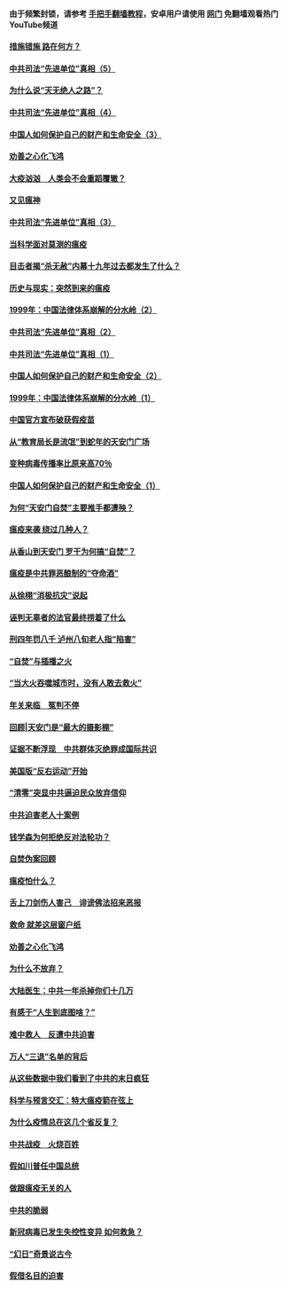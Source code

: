 #### 由于频繁封锁，请参考 [手把手翻墙教程](https://github.com/gfw-breaker/guides/wiki/)，安卓用户请使用 [网门](https://github.com/gfw-breaker/nogfw/blob/master/dl.md?t=02130400) 免翻墙观看热门YouTube频道 

#### [措施错施  路在何方？](../pages/19/420076.md?t=02130400) 

#### [中共司法“先进单位”真相（5）](../pages/19/419453.md?t=02130400) 

#### [为什么说“天无绝人之路”？](../pages/19/419618.md?t=02130400) 

#### [中共司法“先进单位”真相（4）](../pages/19/419452.md?t=02130400) 

#### [中国人如何保护自己的财产和生命安全（3）](../pages/19/419405.md?t=02130400) 

#### [劝善之心化飞鸿](../pages/19/418758.md?t=02130400) 

#### [大疫汹汹　人类会不会重蹈覆辙？](../pages/19/419691.md?t=02130400) 

#### [又见瘟神](../pages/19/419225.md?t=02130400) 

#### [中共司法“先进单位”真相（3）](../pages/19/419451.md?t=02130400) 

#### [当科学面对莫测的瘟疫](../pages/19/419625.md?t=02130400) 

#### [目击者揭“杀无赦”内幕十九年过去都发生了什么？](../pages/19/419617.md?t=02130400) 

#### [历史与现实：突然到来的瘟疫](../pages/19/419619.md?t=02130400) 

#### [1999年：中国法律体系崩解的分水岭（2）](../pages/19/419455.md?t=02130400) 

#### [中共司法“先进单位”真相（2）](../pages/19/419450.md?t=02130400) 

#### [中共司法“先进单位”真相（1）](../pages/19/419449.md?t=02130400) 

#### [中国人如何保护自己的财产和生命安全（2）](../pages/19/419404.md?t=02130400) 

#### [1999年：中国法律体系崩解的分水岭（1）](../pages/19/419454.md?t=02130400) 

#### [中国官方宣布破获假疫苗](../pages/19/419504.md?t=02130400) 

#### [从“教育局长是流氓”到蛇年的天安门广场](../pages/19/419470.md?t=02130400) 

#### [变种病毒传播率比原来高70％](../pages/19/419456.md?t=02130400) 

#### [中国人如何保护自己的财产和生命安全（1）](../pages/19/419403.md?t=02130400) 

#### [为何“天安门自焚”主要推手都遭殃？](../pages/19/419348.md?t=02130400) 

#### [瘟疫来袭 绕过几种人？](../pages/19/419349.md?t=02130400) 

#### [从香山到天安门 罗干为何搞“自焚”？](../pages/19/419270.md?t=02130400) 

#### [瘟疫是中共罪恶酿制的“夺命酒”](../pages/19/419223.md?t=02130400) 

#### [从徐栩“消极抗灾”说起](../pages/19/419224.md?t=02130400) 

#### [诬判无辜者的法官最终捞着了什么](../pages/19/419268.md?t=02130400) 

#### [刑四年罚八千 泸州八旬老人指“陷害”](../pages/19/419232.md?t=02130400) 

#### [“自焚”与插播之火](../pages/19/419226.md?t=02130400) 

#### [“当大火吞噬城市时，没有人敢去救火”](../pages/19/419077.md?t=02130400) 

#### [年关来临　冤判不停](../pages/19/419093.md?t=02130400) 

#### [回顾|天安门是“最大的摄影棚”](../pages/19/380866.md?t=02130400) 

#### [证据不断浮现　中共群体灭绝罪成国际共识](../pages/19/419031.md?t=02130400) 

#### [美国版“反右运动”开始](../pages/19/419030.md?t=02130400) 

#### [“清零”突显中共逼迫民众放弃信仰](../pages/19/418995.md?t=02130400) 

#### [中共迫害老人十案例](../pages/19/418831.md?t=02130400) 

#### [钱学森为何拒绝反对法轮功？](../pages/19/418905.md?t=02130400) 

#### [自焚伪案回顾](../pages/19/418799.md?t=02130400) 

#### [瘟疫怕什么？](../pages/19/418800.md?t=02130400) 

#### [舌上刀剑伤人害己　诽谤佛法招来恶报](../pages/19/418731.md?t=02130400) 

#### [救命 就差这层窗户纸](../pages/19/418706.md?t=02130400) 

#### [劝善之心化飞鸿](../pages/19/416766.md?t=02130400) 

#### [为什么不放弃？](../pages/19/418691.md?t=02130400) 

#### [大陆医生：中共一年杀掉你们十几万](../pages/19/418670.md?t=02130400) 

#### [有感于“人生到底图啥？”](../pages/19/418624.md?t=02130400) 

#### [难中救人　反遭中共迫害](../pages/19/418414.md?t=02130400) 

#### [万人“三退”名单的背后](../pages/19/418505.md?t=02130400) 

#### [从这些数据中我们看到了中共的末日疯狂](../pages/19/418420.md?t=02130400) 

#### [科学与预言交汇：特大瘟疫箭在弦上](../pages/19/418266.md?t=02130400) 

#### [为什么疫情总在这几个省反复？](../pages/19/418219.md?t=02130400) 

#### [中共战疫　火烧百姓](../pages/19/418220.md?t=02130400) 

#### [假如川普任中国总统](../pages/19/418174.md?t=02130400) 

#### [做跟瘟疫无关的人](../pages/19/418171.md?t=02130400) 

#### [中共的脆弱](../pages/19/418196.md?t=02130400) 

#### [新冠病毒已发生失控性变异 如何救急？](../pages/19/418032.md?t=02130400) 

#### [“幻日”奇景说古今](../pages/19/418033.md?t=02130400) 

#### [假借名目的迫害](../pages/19/418055.md?t=02130400) 

